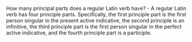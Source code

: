 How many principal parts does a regular Latin verb have? - A regular Latin verb has four principle parts. Specifically, the first principle part is the first person singular in the present active indicative, the second principle is an infinitive, the third principle part is the first person singular in the perfect active indicative, and the fourth principle part is a participle.
